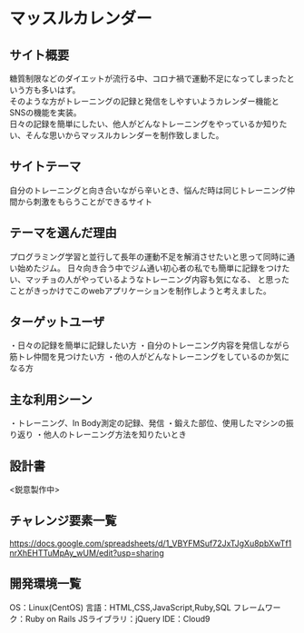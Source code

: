 # マッスルカレンダー

## サイト概要
糖質制限などのダイエットが流行る中、コロナ禍で運動不足になってしまったという方も多いはず。<br>
そのような方がトレーニングの記録と発信をしやすいようカレンダー機能とSNSの機能を実装。<br>
日々の記録を簡単にしたい、他人がどんなトレーニングをやっているか知りたい、そんな思いからマッスルカレンダーを制作致しました。

## サイトテーマ
自分のトレーニングと向き合いながら辛いとき、悩んだ時は同じトレーニング仲間から刺激をもらうことができるサイト

## テーマを選んだ理由
プログラミング学習と並行して長年の運動不足を解消させたいと思って同時に通い始めたジム。
日々向き合う中でジム通い初心者の私でも簡単に記録をつけたい、マッチョの人がやっているようなトレーニング内容も気になる、
と思ったことがきっかけでこのwebアプリケーションを制作しようと考えました。

## ターゲットユーザ
・日々の記録を簡単に記録したい方
・自分のトレーニング内容を発信しながら筋トレ仲間を見つけたい方
・他の人がどんなトレーニングをしているのか気になる方

## 主な利用シーン
・トレーニング、In Body測定の記録、発信
・鍛えた部位、使用したマシンの振り返り
・他人のトレーニング方法を知りたいとき

## 設計書
<鋭意製作中>

## チャレンジ要素一覧
https://docs.google.com/spreadsheets/d/1_VBYFMSuf72JxTJgXu8pbXwTf1nrXhEHTTuMpAy_wUM/edit?usp=sharing

## 開発環境一覧
OS：Linux(CentOS)
言語：HTML,CSS,JavaScript,Ruby,SQL
フレームワーク：Ruby on Rails
JSライブラリ：jQuery
IDE：Cloud9

